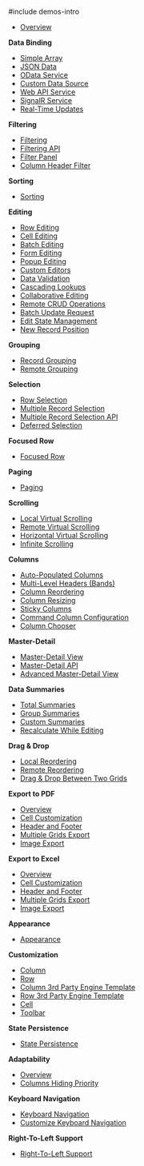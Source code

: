 #include demos-intro

- [Overview](https://js.devexpress.com/Demos/WidgetsGallery/Demo/DataGrid/Overview/)

**Data Binding**

- [Simple Array](https://js.devexpress.com/Demos/WidgetsGallery/Demo/DataGrid/SimpleArray/)
- [JSON Data](https://js.devexpress.com/Demos/WidgetsGallery/Demo/DataGrid/AjaxRequest/)
- [OData Service](https://js.devexpress.com/Demos/WidgetsGallery/Demo/DataGrid/OdataService/)
- [Custom Data Source](https://js.devexpress.com/Demos/WidgetsGallery/Demo/DataGrid/CustomDataSource/)
- [Web API Service](https://js.devexpress.com/Demos/WidgetsGallery/Demo/DataGrid/WebAPIService/)
- [SignalR Service](https://js.devexpress.com/Demos/WidgetsGallery/Demo/DataGrid/SignalRService/)
- [Real-Time Updates](https://js.devexpress.com/Demos/WidgetsGallery/Demo/DataGrid/RealTimeUpdates/)

**Filtering**

- [Filtering](https://js.devexpress.com/Demos/WidgetsGallery/Demo/DataGrid/Filtering/)
- [Filtering API](https://js.devexpress.com/Demos/WidgetsGallery/Demo/DataGrid/FilteringAPI/)
- [Filter Panel](https://js.devexpress.com/Demos/WidgetsGallery/Demo/DataGrid/FilterPanel/)
- [Column Header Filter](https://js.devexpress.com/Demos/WidgetsGallery/Demo/DataGrid/ColumnHeaderFilter/)

**Sorting**

- [Sorting](https://js.devexpress.com/Demos/WidgetsGallery/Demo/DataGrid/MultipleSorting/)

**Editing**

- [Row Editing](https://js.devexpress.com/Demos/WidgetsGallery/Demo/DataGrid/RowEditing/)
- [Cell Editing](https://js.devexpress.com/Demos/WidgetsGallery/Demo/DataGrid/CellEditing/)
- [Batch Editing](https://js.devexpress.com/Demos/WidgetsGallery/Demo/DataGrid/BatchEditing/)
- [Form Editing](https://js.devexpress.com/Demos/WidgetsGallery/Demo/DataGrid/FormEditing/)
- [Popup Editing](https://js.devexpress.com/Demos/WidgetsGallery/Demo/DataGrid/PopupEditing/)
- [Custom Editors](https://js.devexpress.com/Demos/WidgetsGallery/Demo/DataGrid/CustomEditors/)
- [Data Validation](https://js.devexpress.com/Demos/WidgetsGallery/Demo/DataGrid/DataValidation/)
- [Cascading Lookups](https://js.devexpress.com/Demos/WidgetsGallery/Demo/DataGrid/CascadingLookups/)
- [Collaborative Editing](https://js.devexpress.com/Demos/WidgetsGallery/Demo/DataGrid/CollaborativeEditing/)
- [Remote CRUD Operations](https://js.devexpress.com/Demos/WidgetsGallery/Demo/DataGrid/RemoteCRUDOperations/)
- [Batch Update Request](https://js.devexpress.com/Demos/WidgetsGallery/Demo/DataGrid/BatchUpdateRequest/)
- [Edit State Management](https://js.devexpress.com/Demos/WidgetsGallery/Demo/DataGrid/EditStateManagement/)
- [New Record Position](https://js.devexpress.com/Demos/WidgetsGallery/Demo/DataGrid/NewRecordPosition/)

**Grouping**

- [Record Grouping](https://js.devexpress.com/Demos/WidgetsGallery/Demo/DataGrid/RecordGrouping/)
- [Remote Grouping](https://js.devexpress.com/Demos/WidgetsGallery/Demo/DataGrid/RemoteGrouping/)

**Selection**

- [Row Selection](https://js.devexpress.com/Demos/WidgetsGallery/Demo/DataGrid/RowSelection/)
- [Multiple Record Selection](https://js.devexpress.com/Demos/WidgetsGallery/Demo/DataGrid/MultipleRecordSelectionModes/)
- [Multiple Record Selection API](https://js.devexpress.com/Demos/WidgetsGallery/Demo/DataGrid/MultipleRecordSelectionAPI/)
- [Deferred Selection](https://js.devexpress.com/Demos/WidgetsGallery/Demo/DataGrid/DeferredSelection/)

**Focused Row**

- [Focused Row](https://js.devexpress.com/Demos/WidgetsGallery/Demo/DataGrid/FocusedRow/)

**Paging**

- [Paging](https://js.devexpress.com/Demos/WidgetsGallery/Demo/DataGrid/RecordPaging/)

**Scrolling**

- [Local Virtual Scrolling](https://js.devexpress.com/Demos/WidgetsGallery/Demo/DataGrid/VirtualScrolling/)
- [Remote Virtual Scrolling](https://js.devexpress.com/Demos/WidgetsGallery/Demo/DataGrid/RemoteVirtualScrolling/)
- [Horizontal Virtual Scrolling](https://js.devexpress.com/Demos/WidgetsGallery/Demo/DataGrid/HorizontalVirtualScrolling/)
- [Infinite Scrolling](https://js.devexpress.com/Demos/WidgetsGallery/Demo/DataGrid/InfiniteScrolling/)

**Columns**

- [Auto-Populated Columns](https://js.devexpress.com/Demos/WidgetsGallery/Demo/DataGrid/AutoPopulatedColumns/)
- [Multi-Level Headers (Bands)](https://js.devexpress.com/Demos/WidgetsGallery/Demo/DataGrid/MultiRowHeadersBands/)
- [Column Reordering](https://js.devexpress.com/Demos/WidgetsGallery/Demo/DataGrid/ColumnReordering/)
- [Column Resizing](https://js.devexpress.com/Demos/WidgetsGallery/Demo/DataGrid/ColumnResizing/)
- [Sticky Columns](https://js.devexpress.com/Demos/WidgetsGallery/Demo/DataGrid/FixedAndStickyColumns/)
- [Command Column Configuration](https://js.devexpress.com/Demos/WidgetsGallery/Demo/DataGrid/CommandColumnConfiguration/)
- [Column Chooser](https://js.devexpress.com/Demos/WidgetsGallery/Demo/DataGrid/ColumnChooser/)

**Master-Detail**

- [Master-Detail View](https://js.devexpress.com/Demos/WidgetsGallery/Demo/DataGrid/MasterDetailView/)
- [Master-Detail API](https://js.devexpress.com/Demos/WidgetsGallery/Demo/DataGrid/MasterDetailAPI/)
- [Advanced Master-Detail View](https://js.devexpress.com/Demos/WidgetsGallery/Demo/DataGrid/AdvancedMasterDetailView/)

**Data Summaries**

- [Total Summaries](https://js.devexpress.com/Demos/WidgetsGallery/Demo/DataGrid/GridSummaries/)
- [Group Summaries](https://js.devexpress.com/Demos/WidgetsGallery/Demo/DataGrid/GroupSummaries/)
- [Custom Summaries](https://js.devexpress.com/Demos/WidgetsGallery/Demo/DataGrid/CustomSummaries/)
- [Recalculate While Editing](https://js.devexpress.com/Demos/WidgetsGallery/Demo/DataGrid/RecalculateWhileEditing/)

**Drag & Drop**

- [Local Reordering](https://js.devexpress.com/Demos/WidgetsGallery/Demo/DataGrid/LocalReordering/)
- [Remote Reordering](https://js.devexpress.com/Demos/WidgetsGallery/Demo/DataGrid/RemoteReordering/)
- [Drag & Drop Between Two Grids](https://js.devexpress.com/Demos/WidgetsGallery/Demo/DataGrid/DnDBetweenGrids/)

**Export to PDF**

- [Overview](https://js.devexpress.com/Demos/WidgetsGallery/Demo/DataGrid/PDFOverview/)
- [Cell Customization](https://js.devexpress.com/Demos/WidgetsGallery/Demo/DataGrid/PDFCellCustomization/)
- [Header and Footer](https://js.devexpress.com/Demos/WidgetsGallery/Demo/DataGrid/PDFHeaderAndFooter/)
- [Multiple Grids Export](https://js.devexpress.com/Demos/WidgetsGallery/Demo/DataGrid/PDFExportMultipleGrids/)
- [Image Export](https://js.devexpress.com/Demos/WidgetsGallery/Demo/DataGrid/PDFExportImages/)

**Export to Excel**

- [Overview](https://js.devexpress.com/Demos/WidgetsGallery/Demo/DataGrid/ExcelJSOverview/)
- [Cell Customization](https://js.devexpress.com/Demos/WidgetsGallery/Demo/DataGrid/ExcelJSCellCustomization/)
- [Header and Footer](https://js.devexpress.com/Demos/WidgetsGallery/Demo/DataGrid/ExcelJSHeaderAndFooter/)
- [Multiple Grids Export](https://js.devexpress.com/Demos/WidgetsGallery/Demo/DataGrid/ExcelJSExportMultipleGrids/)
- [Image Export](https://js.devexpress.com/Demos/WidgetsGallery/Demo/DataGrid/ExcelJSExportImages/)

**Appearance**

- [Appearance](https://js.devexpress.com/Demos/WidgetsGallery/Demo/DataGrid/Appearance/)

**Customization**

- [Column](https://js.devexpress.com/Demos/WidgetsGallery/Demo/DataGrid/Column/)
- [Row](https://js.devexpress.com/Demos/WidgetsGallery/Demo/DataGrid/Row/)
- [Column 3rd Party Engine Template](https://js.devexpress.com/Demos/WidgetsGallery/Demo/DataGrid/Column3RdPartyEngineTemplate/)
- [Row 3rd Party Engine Template](https://js.devexpress.com/Demos/WidgetsGallery/Demo/DataGrid/Row3RdPartyEngineTemplate/)
- [Cell](https://js.devexpress.com/Demos/WidgetsGallery/Demo/DataGrid/Cell/)
- [Toolbar](https://js.devexpress.com/Demos/WidgetsGallery/Demo/DataGrid/Toolbar/)

**State Persistence**

- [State Persistence](https://js.devexpress.com/Demos/WidgetsGallery/Demo/DataGrid/StatePersistence/)

**Adaptability**

- [Overview](https://js.devexpress.com/Demos/WidgetsGallery/Demo/DataGrid/GridAdaptabilityOverview/)
- [Columns Hiding Priority](https://js.devexpress.com/Demos/WidgetsGallery/Demo/DataGrid/ColumnsHidingPriority/)

**Keyboard Navigation**

- [Keyboard Navigation](https://js.devexpress.com/Demos/WidgetsGallery/Demo/DataGrid/KeyboardNavigation/)
- [Customize Keyboard Navigation](https://js.devexpress.com/Demos/WidgetsGallery/Demo/DataGrid/CustomizeKeyboardNavigation/)

**Right-To-Left Support**

- [Right-To-Left Support](https://js.devexpress.com/Demos/WidgetsGallery/Demo/DataGrid/RightToLeftSupport/)
